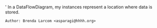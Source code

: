 '
	In a DataFlowDiagram, my instances represent a location where data is stored.

	Author: Brenda Larcom <asparagi@hhhh.org>